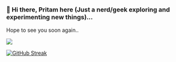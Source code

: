 ### 👋 Hi there, Pritam here (Just a nerd/geek exploring and experimenting new things)... 
Hope to see you soon again..

![](https://komarev.com/ghpvc/?username=pritam7s&label=Total+Profile+Visits&style=plastic&color=blueviolet)

[![GitHub Streak](http://github-readme-streak-stats.herokuapp.com?user=pritam7s&theme=dark&background=000000)](https://git.io/streak-stats)


<!--
**Pritam7s/Pritam7s** is a ✨ _special_ ✨ repository because its `README.md` (this file) appears on your GitHub profile.

Here are some ideas to get you started:

- 🔭 I’m currently working on ...
- 🌱 I’m currently learning ...
- 👯 I’m looking to collaborate on ...
- 🤔 I’m looking for help with ...
- 💬 Ask me about ...
- 📫 How to reach me: ...
- 😄 Pronouns: ...
- ⚡ Fun fact: ...
-->
